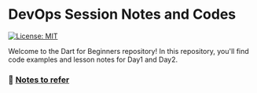 # DevOps Session Notes and Codes

[![License: MIT](https://img.shields.io/badge/License-MIT-yellow.svg)](https://opensource.org/licenses/MIT)  

Welcome to the Dart for Beginners repository!  In this repository, you'll find code examples and lesson notes for Day1 and Day2.

### 📂 [Notes to refer](https://docs.google.com/document/d/1BvoqY7HLIA_mMJbvaKkZ8AHMqGeIvrIJCuuand3y2GY/edit?usp=sharing)

